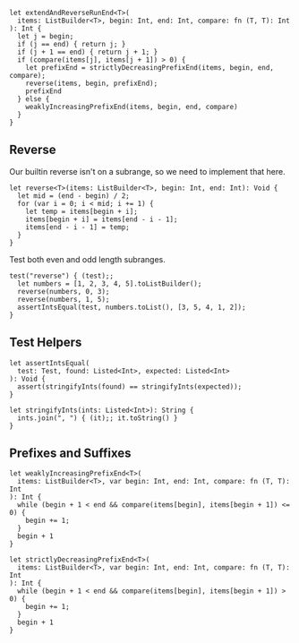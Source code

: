     let extendAndReverseRunEnd<T>(
      items: ListBuilder<T>, begin: Int, end: Int, compare: fn (T, T): Int
    ): Int {
      let j = begin;
      if (j == end) { return j; }
      if (j + 1 == end) { return j + 1; }
      if (compare(items[j], items[j + 1]) > 0) {
        let prefixEnd = strictlyDecreasingPrefixEnd(items, begin, end, compare);
        reverse(items, begin, prefixEnd);
        prefixEnd
      } else {
        weaklyIncreasingPrefixEnd(items, begin, end, compare)
      }
    }

## Reverse

Our builtin reverse isn't on a subrange, so we need to implement that here.

    let reverse<T>(items: ListBuilder<T>, begin: Int, end: Int): Void {
      let mid = (end - begin) / 2;
      for (var i = 0; i < mid; i += 1) {
        let temp = items[begin + i];
        items[begin + i] = items[end - i - 1];
        items[end - i - 1] = temp;
      }
    }

Test both even and odd length subranges.

    test("reverse") { (test);;
      let numbers = [1, 2, 3, 4, 5].toListBuilder();
      reverse(numbers, 0, 3);
      reverse(numbers, 1, 5);
      assertIntsEqual(test, numbers.toList(), [3, 5, 4, 1, 2]);
    }

## Test Helpers

    let assertIntsEqual(
      test: Test, found: Listed<Int>, expected: Listed<Int>
    ): Void {
      assert(stringifyInts(found) == stringifyInts(expected));
    }

    let stringifyInts(ints: Listed<Int>): String {
      ints.join(", ") { (it);; it.toString() }
    }

## Prefixes and Suffixes

    let weaklyIncreasingPrefixEnd<T>(
      items: ListBuilder<T>, var begin: Int, end: Int, compare: fn (T, T): Int
    ): Int {
      while (begin + 1 < end && compare(items[begin], items[begin + 1]) <= 0) {
        begin += 1;
      }
      begin + 1
    }

    let strictlyDecreasingPrefixEnd<T>(
      items: ListBuilder<T>, var begin: Int, end: Int, compare: fn (T, T): Int
    ): Int {
      while (begin + 1 < end && compare(items[begin], items[begin + 1]) > 0) {
        begin += 1;
      }
      begin + 1
    }
